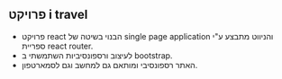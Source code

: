 ## פרויקט i travel
- פרויקט react הבנוי בשיטה של single page application והניווט מתבצע ע"י ספריית react router.
- לעיצוב ורספונסיביות השתמשתי ב bootstrap.
- האתר רספונסיבי ומותאם גם למחשב וגם לסמארטפון.
